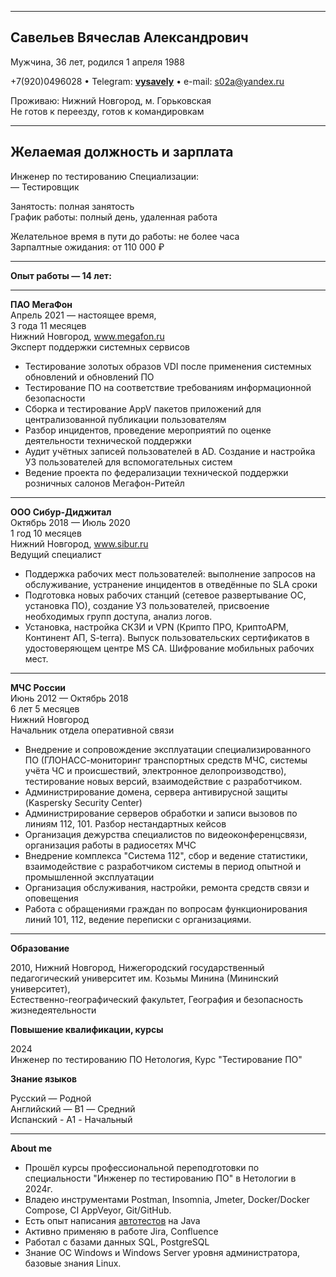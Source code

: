___
## Савельев Вячеслав Александрович  
Мужчина, 36 лет, родился 1 апреля 1988  

+7(920)0496028 • Telegram: [**vysavely**](https://t.me/vysavely) • e-mail: s02a@yandex.ru  

Проживаю: Нижний Новгород, м. Горьковская  
Не готов к переезду, готов к командировкам  
___
## Желаемая должность и зарплата
Инженер по тестированию
Специализации:  
—  Тестировщик

Занятость: полная занятость  
График работы: полный день, удаленная работа  

Желательное время в пути до работы: не более часа  
Зарпалтные ожидания: от 110 000 ₽
___
**Опыт работы — 14 лет:** <br>
___
**ПАО МегаФон**  
Апрель 2021 — настоящее время,  
3 года 11 месяцев  
Нижний Новгород, www.megafon.ru  
Эксперт поддержки системных сервисов  

- Тестирование золотых образов VDI после применения системных обновлений и обновлений ПО
- Тестирование ПО на соответствие требованиям информационной безопасности
- Сборка и тестирование AppV пакетов приложений для централизованной публикации пользователям
- Разбор инцидентов, проведение мероприятий по оценке деятельности технической поддержки
- Аудит учётных записей пользователей в AD. Создание и настройка УЗ пользователей для вспомогательных систем
- Ведение проекта по федерализации технической поддержки розничных салонов Мегафон-Ритейл
___
**ООО Сибур-Диджитал**  
Октябрь 2018 — Июль 2020 <br>
1 год 10 месяцев  
Нижний Новгород, www.sibur.ru  
Ведущий специалист

- Поддержка рабочих мест пользователей: выполнение запросов на обслуживание, устранение инцидентов в отведённые по SLA сроки
- Подготовка новых рабочих станций (сетевое развертывание ОС, установка ПО), создание УЗ пользователей, присвоение необходимых групп доступа, анализ логов.
- Установка, настройка СКЗИ и VPN (Крипто ПРО, КриптоАРМ, Континент АП, S-terra). Выпуск пользовательских сертификатов в удостоверяющем центре MS CA. Шифрование мобильных рабочих мест.
___
**МЧС России**  
Июнь 2012 — Октябрь 2018  
6 лет 5 месяцев    
Нижний Новгород  
Начальник отдела оперативной связи  
- Внедрение и сопровождение эксплуатации специализированного ПО (ГЛОНАСС-мониторинг транспортных средств МЧС, системы учёта ЧС и происшествий, электронное делопроизводство), тестирование новых версий, взаимодействие с разработчиком.
- Администрирование домена, сервера антивирусной защиты (Kaspersky Security Center) 
- Администрирование серверов обработки и записи вызовов по линиям 112, 101. Разбор нестандартных кейсов
- Организация дежурства специалистов по видеоконференцсвязи, организация работы в радиосетях МЧС
- Внедрение комплекса "Система 112", сбор и ведение статистики, взаимодействие с разработчиком системы в период опытной и промышленной эксплуатации
- Организация обслуживания, настройки, ремонта средств связи и оповещения
- Работа с обращениями граждан по вопросам функционирования линий 101, 112, ведение переписки с организациями.
___
**Образование**

2010, Нижний Новгород, Нижегородский государственный педагогический университет им. Козьмы Минина (Мининский университет),  
Естественно-географический факультет, География и безопасность жизнедеятельности

**Повышение квалификации, курсы**

2024  
Инженер по тестированию ПО
Нетология, Курс "Тестирование ПО"

**Знание языков**

Русский — Родной  
Английский — B1 — Средний  
Испанский - A1 - Начальный  
___

**About me**
- Прошëл курсы профессиональной переподготовки по специальности "Инженер по тестированию ПО" в Нетологии в 2024г.
- Владею инструментами Postman, Insomnia, Jmeter, Docker/Docker Compose, CI AppVeyor, Git/GitHub.
- Есть опыт написания [автотестов](https://github.com/vysavely?tab=repositories) на Java
- Активно применяю в работе Jira, Confluence
- Работал с базами данных SQL, PostgreSQL
- Знание ОС Windows и Windows Server уровня администратора, базовые знания Linux.
